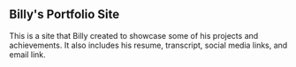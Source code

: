 ## Billy's Portfolio Site

This is a site that Billy created to showcase some of his projects and achievements. It also includes his resume, transcript, social media links, and email link.
